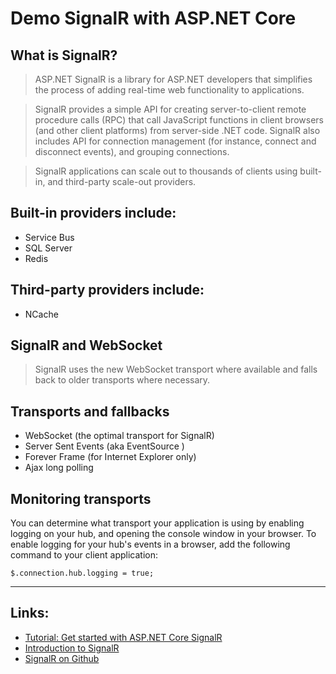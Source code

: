 # Demo SignalR with ASP.NET Core

## What is SignalR?
>ASP.NET SignalR is a library for ASP.NET developers that simplifies the process of adding real-time web functionality to applications.

>SignalR provides a simple API for creating server-to-client remote procedure calls (RPC) that call JavaScript functions in client browsers (and other client platforms) from server-side .NET code. SignalR also includes API for connection management (for instance, connect and disconnect events), and grouping connections.

>SignalR applications can scale out to thousands of clients using built-in, and third-party scale-out providers.

## Built-in providers include:
* Service Bus
* SQL Server
* Redis

## Third-party providers include:
* NCache

## SignalR and WebSocket
>SignalR uses the new WebSocket transport where available and falls back to older transports where necessary.

## Transports and fallbacks
* WebSocket (the optimal transport for SignalR)
* Server Sent Events (aka EventSource )
* Forever Frame (for Internet Explorer only)
* Ajax long polling

## Monitoring transports
You can determine what transport your application is using by enabling logging on your hub, and opening the console window in your browser. To enable logging for your hub's events in a browser, add the following command to your client application:

`$.connection.hub.logging = true;`

---
## Links:
* [Tutorial: Get started with ASP.NET Core SignalR](https://learn.microsoft.com/en-us/aspnet/core/tutorials/signalr?view=aspnetcore-7.0&tabs=visual-studio)
* [Introduction to SignalR](https://learn.microsoft.com/en-us/aspnet/signalr/overview/getting-started/introduction-to-signalr)
* [SignalR on Github](https://github.com/signalr)